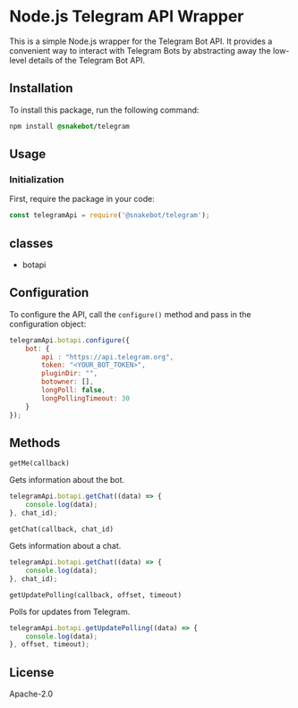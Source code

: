 # Node.js Telegram API Wrapper
This is a simple Node.js wrapper for the Telegram Bot API. It provides a convenient way to interact with Telegram Bots by abstracting away the low-level details of the Telegram Bot API.

## Installation
To install this package, run the following command:

```css
npm install @snakebot/telegram
```

## Usage

### Initialization
First, require the package in your code:
```javascript
const telegramApi = require('@snakebot/telegram');
```

## classes
* botapi

## Configuration
To configure the API, call the `configure()` method and pass in the configuration object:

```javascript
telegramApi.botapi.configure({
    bot: {
        api : "https://api.telegram.org",
        token: "<YOUR_BOT_TOKEN>",
        pluginDir: "",
        botowner: [],
        longPoll: false,
        longPollingTimeout: 30
    }
});
```

## Methods
`getMe(callback)`

Gets information about the bot.

```javascript
telegramApi.botapi.getChat((data) => {
    console.log(data);
}, chat_id);
```

`getChat(callback, chat_id)`

Gets information about a chat.
```javascript
telegramApi.botapi.getChat((data) => {
    console.log(data);
}, chat_id);
```

`getUpdatePolling(callback, offset, timeout)`

Polls for updates from Telegram.

```javascript
telegramApi.botapi.getUpdatePolling((data) => {
    console.log(data);
}, offset, timeout);
```

## License
Apache-2.0
